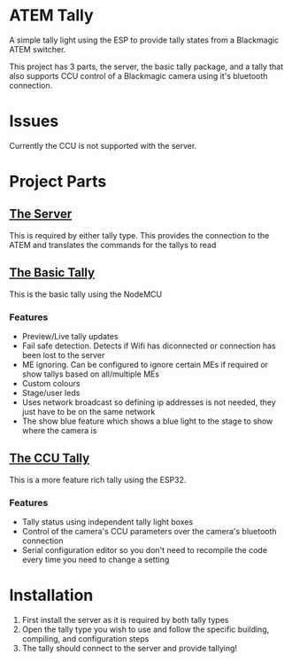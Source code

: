 # ATEM Tally
A simple tally light using the ESP to provide tally states from a Blackmagic ATEM switcher.

This project has 3 parts, the server, the basic tally package, and a tally that also supports CCU control of a Blackmagic camera using it's bluetooth connection.

# Issues
Currently the CCU is not supported with the server.

# Project Parts
## [The Server](https://github.com/Kardinia-Church/Blackmagic-ATEM-Tally/tree/main/server)
This is required by either tally type. This provides the connection to the ATEM and translates the commands for the tallys to read

## [The Basic Tally](https://github.com/Kardinia-Church/Blackmagic-ATEM-Tally/tree/main/tally)
This is the basic tally using the NodeMCU

### Features
* Preview/Live tally updates
* Fail safe detection. Detects if Wifi has diconnected or connection has been lost to the server
* ME ignoring. Can be configured to ignore certain MEs if required or show tallys based on all/multiple MEs
* Custom colours
* Stage/user leds
* Uses network broadcast so defining ip addresses is not needed, they just have to be on the same network
* The show blue feature which shows a blue light to the stage to show where the camera is

## [The CCU Tally](https://github.com/Kardinia-Church/Blackmagic-ATEM-Tally/tree/main/CCUTally)
This is a more feature rich tally using the ESP32.

### Features
* Tally status using independent tally light boxes
* Control of the camera's CCU parameters over the camera's bluetooth connection
* Serial configuration editor so you don't need to recompile the code every time you need to change a setting

# Installation
1. First install the server as it is required by both tally types
2. Open the tally type you wish to use and follow the specific building, compiling, and configuration steps
3. The tally should connect to the server and provide tallying!

